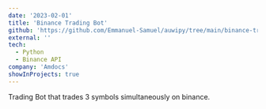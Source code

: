 ```yaml
---
date: '2023-02-01'
title: 'Binance Trading Bot'
github: 'https://github.com/Emmanuel-Samuel/auwipy/tree/main/binance-trading-bot'
external: ''
tech:
  - Python
  - Binance API
company: 'Amdocs'
showInProjects: true
---
```


Trading Bot that trades 3 symbols simultaneously on binance.
<!-- ---
date: '2022-03-01'
title: 'Time Limited Tokens'
github: 'https://github.com/rhdeck/time-limited-tokens'
external: ''
tech:
  - Solidity
  - IPFS
  - Hardhat
company: 'Web3Con'
showInProjects: true
---

Added Time Limited rights to ERC-721 tokens that allows for atomic leasing.

Placed 3rd for IPFS/Filecoin bounty followed by a Next-step grant by Protocol Labs. -->
